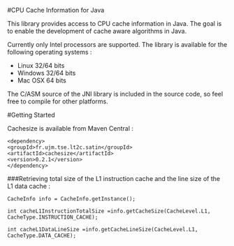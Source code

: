 #CPU Cache Information for Java


This library provides access to CPU cache information in Java. The goal is to enable the development of cache aware algorithms in Java.

Currently only Intel processors are supported. The library is available for the following operating systems : 

* Linux 32/64 bits 
* Windows 32/64 bits 
* Mac OSX 64 bits

The C/ASM source of the JNI library is included in the source code, so feel free to compile for other platforms.

#Getting Started

Cachesize is available from Maven Central : 

```
<dependency> 
<groupId>fr.ujm.tse.lt2c.satin</groupId> 
<artifactId>cachesize</artifactId> 
<version>0.2.1</version> 
</dependency>
```

 ###Retrieving total size of the L1 instruction cache and the line size of the L1 data cache : 
```
CacheInfo info = CacheInfo.getInstance(); 

int cacheL1InstructionTotalSize =info.getCacheSize(CacheLevel.L1, CacheType.INSTRUCTION_CACHE); 

int cacheL1DataLineSize =info.getCacheLineSize(CacheLevel.L1, CacheType.DATA_CACHE); 
```
